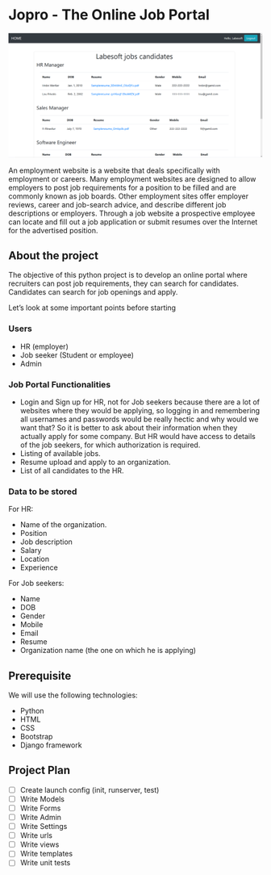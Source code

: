# Jopro - The Online Job Portal

![img.png](img.png)

An employment website is a website that deals specifically with employment 
or careers. Many employment websites are designed to allow employers to post 
job requirements for a position to be filled and are commonly known as job 
boards. Other employment sites offer employer reviews, career and job-search 
advice, and describe different job descriptions or employers. Through a job 
website a prospective employee can locate and fill out a job application or 
submit resumes over the Internet for the advertised position.

## About the project

The objective of this python project is to develop an online portal where 
recruiters can post job requirements, they can search for candidates. 
Candidates can search for job openings and apply.

Let’s look at some important points before starting

### Users

- HR (employer)
- Job seeker (Student or employee)
- Admin

### Job Portal Functionalities

- Login and Sign up for HR, not for Job seekers because there are a lot of 
   websites where they would be applying, so logging in and remembering all 
   usernames and passwords would be really hectic and why would we want that?
   So it is better to ask about their information when they actually apply 
   for some company. But HR would have access to details of the job seekers, 
   for which authorization is required.
- Listing of available jobs.
- Resume upload and apply to an organization.
- List of all candidates to the HR.

### Data to be stored

For HR:

- Name of the organization.
- Position
- Job description
- Salary
- Location
- Experience

For Job seekers:

- Name
- DOB
- Gender
- Mobile
- Email
- Resume
- Organization name (the one on which he is applying)

## Prerequisite

We will use the following technologies:

- Python
- HTML
- CSS
- Bootstrap
- Django framework

## Project Plan

- [ ] Create launch config (init, runserver, test)
- [ ] Write Models
- [ ] Write Forms
- [ ] Write Admin
- [ ] Write Settings
- [ ] Write urls
- [ ] Write views
- [ ] Write templates
- [ ] Write unit tests
